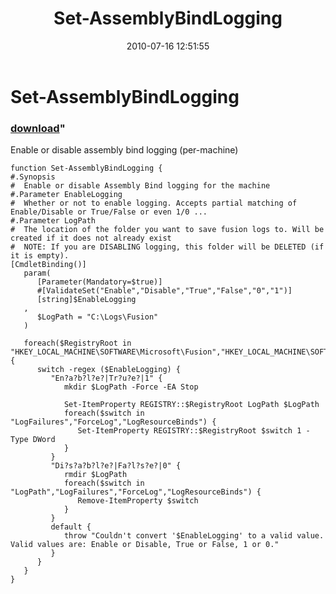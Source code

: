 ﻿---
pid:            1976
parent:         0
children:       
poster:         Joel Bennett
title:          Set-AssemblyBindLogging
date:           2010-07-16 12:51:55
format:         posh
---

# Set-AssemblyBindLogging

### [download](1976.ps1)"

Enable or disable assembly bind logging (per-machine)

```posh
function Set-AssemblyBindLogging {
#.Synopsis
#  Enable or disable Assembly Bind logging for the machine
#.Parameter EnableLogging
#  Whether or not to enable logging. Accepts partial matching of Enable/Disable or True/False or even 1/0 ... 
#.Parameter LogPath
#  The location of the folder you want to save fusion logs to. Will be created if it does not already exist
#  NOTE: If you are DISABLING logging, this folder will be DELETED (if it is empty).
[CmdletBinding()]
   param( 
      [Parameter(Mandatory=$true)]
      #[ValidateSet("Enable","Disable","True","False","0","1")]
      [string]$EnableLogging
   ,
      $LogPath = "C:\Logs\Fusion" 
   )

   foreach($RegistryRoot in "HKEY_LOCAL_MACHINE\SOFTWARE\Microsoft\Fusion","HKEY_LOCAL_MACHINE\SOFTWARE\Wow6432Node\Microsoft\Fusion") {
      switch -regex ($EnableLogging) {
         "En?a?b?l?e?|Tr?u?e?|1" {
            mkdir $LogPath -Force -EA Stop

            Set-ItemProperty REGISTRY::$RegistryRoot LogPath $LogPath
            foreach($switch in "LogFailures","ForceLog","LogResourceBinds") {
               Set-ItemProperty REGISTRY::$RegistryRoot $switch 1 -Type DWord
            }
         }
         "Di?s?a?b?l?e?|Fa?l?s?e?|0" {
            rmdir $LogPath
            foreach($switch in "LogPath","LogFailures","ForceLog","LogResourceBinds") {
               Remove-ItemProperty $switch
            }
         }
         default {
            throw "Couldn't convert '$EnableLogging' to a valid value. Valid values are: Enable or Disable, True or False, 1 or 0."
         }
      }
   }  
}




```
